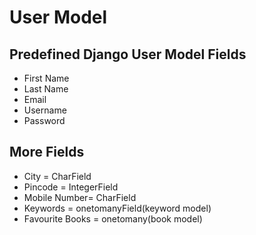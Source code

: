 # User Model




## Predefined Django User Model Fields
- First Name 
- Last Name
- Email
- Username
- Password


## More Fields

- City = CharField
- Pincode = IntegerField
- Mobile Number= CharField
- Keywords = onetomanyField(keyword model)
- Favourite Books = onetomany(book model)
